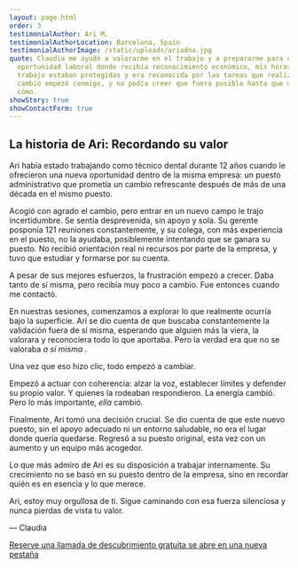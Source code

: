 ```yaml
---
layout: page.html
order: 3
testimonialAuthor: Ari M.
testimonialAuthorLocation: Barcelona, Spain
testimonialAuthorImage: /static/uploads/ariadna.jpg
quote: Claudia me ayudó a valorarme en el trabajo y a prepararme para una mejor
  oportunidad laboral donde recibía reconocimiento económico, mis horas de
  trabajo estaban protegidas y era reconocida por las tareas que realizaba. El
  cambio empezó conmigo, y no podía creer que fuera posible hasta que me mostró
  cómo.
showStory: true
showContactForm: true
---
```

## La historia de Ari: Recordando su valor

Ari había estado trabajando como técnico dental durante 12 años cuando le ofrecieron una nueva oportunidad dentro de la misma empresa: un puesto administrativo que prometía un cambio refrescante después de más de una década en el mismo puesto.

Acogió con agrado el cambio, pero entrar en un nuevo campo le trajo incertidumbre. Se sentía desprevenida, sin apoyo y sola. Su gerente posponía 121 reuniones constantemente, y su colega, con más experiencia en el puesto, no la ayudaba, posiblemente intentando que se ganara su puesto. No recibió orientación real ni recursos por parte de la empresa, y tuvo que estudiar y formarse por su cuenta.

A pesar de sus mejores esfuerzos, la frustración empezó a crecer. Daba tanto de sí misma, pero recibía muy poco a cambio. Fue entonces cuando me contactó.

En nuestras sesiones, comenzamos a explorar lo que realmente ocurría bajo la superficie. Ari se dio cuenta de que buscaba constantemente la validación fuera de sí misma, esperando que alguien más la viera, la valorara y reconociera todo lo que aportaba. Pero la verdad era que no se valoraba *a sí misma* .

Una vez que eso hizo clic, todo empezó a cambiar.

Empezó a actuar con coherencia: alzar la voz, establecer límites y defender su propio valor. Y quienes la rodeaban respondieron. La energía cambió. Pero lo más importante, *ella* cambió.

Finalmente, Ari tomó una decisión crucial. Se dio cuenta de que este nuevo puesto, sin el apoyo adecuado ni un entorno saludable, no era el lugar donde quería quedarse. Regresó a su puesto original, esta vez con un aumento y un equipo más acogedor.

Lo que más admiro de Ari es su disposición a trabajar internamente. Su crecimiento no se basó en su puesto dentro de la empresa, sino en recordar quién es en esencia y lo que merece.

Ari, estoy muy orgullosa de ti. Sigue caminando con esa fuerza silenciosa y nunca pierdas de vista tu valor.

— Claudia

<a href="https://claudiadecarlo.zohobookings.eu/#/240577000000038054" rel="noopener noreferrer" class="btn" target="_blank">Reserve una llamada de descubrimiento gratuita <span class="sr-only">se abre en una nueva pestaña</span></a>
